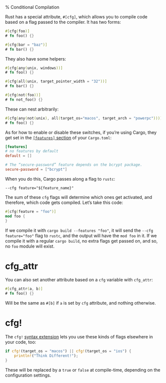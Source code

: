 % Conditional Compilation

Rust has a special attribute, `#[cfg]`, which allows you to compile code
based on a flag passed to the compiler. It has two forms:

```rust
#[cfg(foo)]
# fn foo() {}

#[cfg(bar = "baz")]
# fn bar() {}
```

They also have some helpers:

```rust
#[cfg(any(unix, windows))]
# fn foo() {}

#[cfg(all(unix, target_pointer_width = "32"))]
# fn bar() {}

#[cfg(not(foo))]
# fn not_foo() {}
```

These can nest arbitrarily:

```rust
#[cfg(any(not(unix), all(target_os="macos", target_arch = "powerpc")))]
# fn foo() {}
```

As for how to enable or disable these switches, if you’re using Cargo,
they get set in the [`[features]` section][features] of your `Cargo.toml`:

[features]: http://doc.crates.io/manifest.html#the-[features]-section

```toml
[features]
# no features by default
default = []

# The “secure-password” feature depends on the bcrypt package.
secure-password = ["bcrypt"]
```

When you do this, Cargo passes along a flag to `rustc`:

```text
--cfg feature="${feature_name}"
```

The sum of these `cfg` flags will determine which ones get activated, and
therefore, which code gets compiled. Let’s take this code:

```rust
#[cfg(feature = "foo")]
mod foo {
}
```

If we compile it with `cargo build --features "foo"`, it will send the `--cfg
feature="foo"` flag to `rustc`, and the output will have the `mod foo` in it.
If we compile it with a regular `cargo build`, no extra flags get passed on,
and so, no `foo` module will exist.

# cfg_attr

You can also set another attribute based on a `cfg` variable with `cfg_attr`:

```rust
#[cfg_attr(a, b)]
# fn foo() {}
```

Will be the same as `#[b]` if `a` is set by `cfg` attribute, and nothing otherwise.

# cfg!

The `cfg!` [syntax extension][compilerplugins] lets you use these kinds of flags
elsewhere in your code, too:

```rust
if cfg!(target_os = "macos") || cfg!(target_os = "ios") {
    println!("Think Different!");
}
```

[compilerplugins]: compiler-plugins.html

These will be replaced by a `true` or `false` at compile-time, depending on the
configuration settings.
